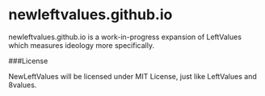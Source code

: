 # newleftvalues.github.io

newleftvalues.github.io is a work-in-progress expansion of LeftValues which measures ideology more specifically.

###License 

NewLeftValues will be licensed under MIT License, just like LeftValues and 8values.
